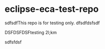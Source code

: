# eclipse-eca-test-repo
sdfsdfThis repo is for testing only.
dfsdfdsfsdf

DSFDSFDSFtesting 2l;km

sdfsfdsf
